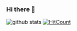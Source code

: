### Hi there 👋

<!--
**Nibba2018/Nibba2018** is a ✨ _special_ ✨ repository because its `README.md` (this file) appears on your GitHub profile.

Here are some ideas to get you started:

- 🔭 I’m currently working on ...
- 🌱 I’m currently learning ...
- 👯 I’m looking to collaborate on ...
- 🤔 I’m looking for help with ...
- 💬 Ask me about ...
- 📫 How to reach me: ...
- 😄 Pronouns: ...
- ⚡ Fun fact: ...
-->

![github stats](https://github-readme-stats.vercel.app/api?username=Nibba2018&&theme=merko&&show_icons=true)
[![HitCount](http://hits.dwyl.com/Nibba2018/Nibba2018.svg)](http://hits.dwyl.com/Nibba2018/Nibba2018)